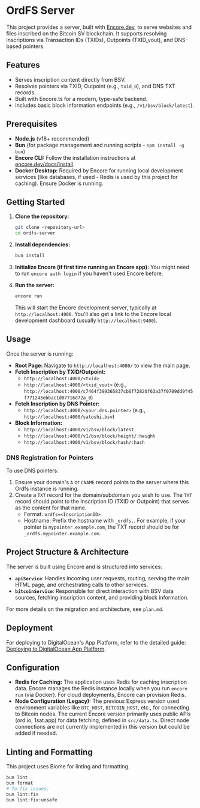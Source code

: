 # OrdFS Server

This project provides a server, built with [Encore.dev](https://encore.dev/), to serve websites and files inscribed on the Bitcoin SV blockchain. It supports resolving inscriptions via Transaction IDs (TXIDs), Outpoints (TXID_vout), and DNS-based pointers.

## Features

*   Serves inscription content directly from BSV.
*   Resolves pointers via TXID, Outpoint (e.g., `txid_0`), and DNS TXT records.
*   Built with Encore.ts for a modern, type-safe backend.
*   Includes basic block information endpoints (e.g., `/v1/bsv/block/latest`).

## Prerequisites

*   **Node.js** (v18+ recommended)
*   **Bun** (for package management and running scripts - `npm install -g bun`)
*   **Encore CLI:** Follow the installation instructions at [encore.dev/docs/install](https://encore.dev/docs/install).
*   **Docker Desktop:** Required by Encore for running local development services (like databases, if used - Redis is used by this project for caching). Ensure Docker is running.

## Getting Started

1.  **Clone the repository:**
    ```bash
    git clone <repository-url>
    cd ordfs-server
    ```

2.  **Install dependencies:**
    ```bash
    bun install
    ```

3.  **Initialize Encore (if first time running an Encore app):**
    You might need to run `encore auth login` if you haven't used Encore before.

4.  **Run the server:**
    ```bash
    encore run
    ```
    This will start the Encore development server, typically at `http://localhost:4000`. You'll also get a link to the Encore local development dashboard (usually `http://localhost:9400`).

## Usage

Once the server is running:

*   **Root Page:** Navigate to `http://localhost:4000/` to view the main page.
*   **Fetch Inscription by TXID/Outpoint:**
    *   `http://localhost:4000/<txid>`
    *   `http://localhost:4000/<txid_vout>` (e.g., `http://localhost:4000/c7464f399365837cb6f72820f63a37f0709dd9f45f771243ebbac1d07716d72a_0`)
*   **Fetch Inscription by DNS Pointer:**
    *   `http://localhost:4000/<your.dns.pointer>` (e.g., `http://localhost:4000/satoshi.bsv`)
*   **Block Information:**
    *   `http://localhost:4000/v1/bsv/block/latest`
    *   `http://localhost:4000/v1/bsv/block/height/:height`
    *   `http://localhost:4000/v1/bsv/block/hash/:hash`

### DNS Registration for Pointers

To use DNS pointers:

1.  Ensure your domain's `A` or `CNAME` record points to the server where this Ordfs instance is running.
2.  Create a `TXT` record for the domain/subdomain you wish to use. The `TXT` record should point to the Inscription ID (TXID or Outpoint) that serves as the content for that name.
    *   Format: `ordfs=<InscriptionID>`
    *   Hostname: Prefix the hostname with `_ordfs.`. For example, if your pointer is `mypointer.example.com`, the TXT record should be for `_ordfs.mypointer.example.com`.

## Project Structure & Architecture

The server is built using Encore and is structured into services:

*   **`apiService`**: Handles incoming user requests, routing, serving the main HTML page, and orchestrating calls to other services.
*   **`bitcoinService`**: Responsible for direct interaction with BSV data sources, fetching inscription content, and providing block information.

For more details on the migration and architecture, see `plan.md`.

## Deployment

For deploying to DigitalOcean's App Platform, refer to the detailed guide: [Deploying to DigitalOcean App Platform](./DigitalOceanApp.md).

## Configuration

*   **Redis for Caching:** The application uses Redis for caching inscription data. Encore manages the Redis instance locally when you run `encore run` (via Docker). For cloud deployments, Encore can provision Redis.
*   **Node Configuration (Legacy):** The previous Express version used environment variables like `BTC_HOST`, `BITCOIN_HOST`, etc., for connecting to Bitcoin nodes. The current Encore version primarily uses public APIs (ord.io, 1sat.app) for data fetching, defined in `src/data.ts`. Direct node connections are not currently implemented in this version but could be added if needed.

## Linting and Formatting

This project uses Biome for linting and formatting.
```bash
bun lint
bun format
# To fix issues:
bun lint:fix
bun lint:fix:unsafe
```
